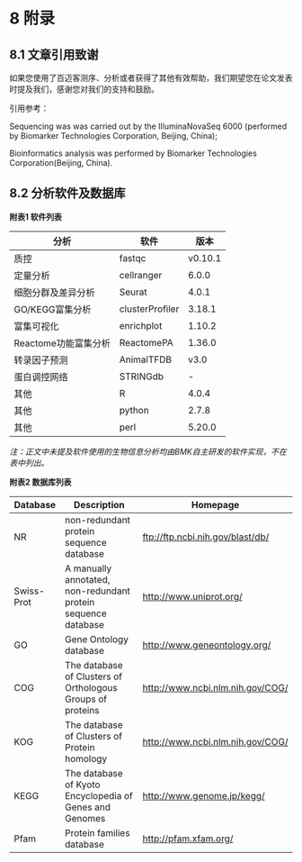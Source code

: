 # 8 附录

## **8.1 文章引用致谢**

如果您使用了百迈客测序、分析或者获得了其他有效帮助，我们期望您在论文发表时提及我们，感谢您对我们的支持和鼓励。

引用参考：

Sequencing was was carried out by the IlluminaNovaSeq 6000 (performed by Biomarker Technologies Corporation, Beijing, China);

Bioinformatics analysis was performed by Biomarker Technologies Corporation(Beijing, China).

## **8.2 分析软件及数据库**

**附表1 软件列表**

| 分析             | 软件              | 版本      |
| -------------- | --------------- | ------- |
| 质控             | fastqc          | v0.10.1 |
| 定量分析           | cellranger      | 6.0.0   |
| 细胞分群及差异分析      | Seurat          | 4.0.1   |
| GO/KEGG富集分析    | clusterProfiler | 3.18.1  |
| 富集可视化          | enrichplot      | 1.10.2  |
| Reactome功能富集分析 | ReactomePA      | 1.36.0  |
| 转录因子预测         | AnimalTFDB      | v3.0    |
| 蛋白调控网络         | STRINGdb        | -       |
| 其他             | R               | 4.0.4   |
| 其他             | python          | 2.7.8   |
| 其他             | perl            | 5.20.0  |

_注：正文中未提及软件使用的生物信息分析均由BMK自主研发的软件实现，不在表中列出。_

**附表2 数据库列表**

| Database   | Description                                                   | Homepage                         |
| ---------- | ------------------------------------------------------------- | -------------------------------- |
| NR         | non-redundant protein sequence database                       | ftp://ftp.ncbi.nih.gov/blast/db/ |
| Swiss-Prot | A manually annotated, non-redundant protein sequence database | http://www.uniprot.org/          |
| GO         | Gene Ontology database                                        | http://www.geneontology.org/     |
| COG        | The database of Clusters of Orthologous Groups of proteins    | http://www.ncbi.nlm.nih.gov/COG/ |
| KOG        | The database of Clusters of Protein homology                  | http://www.ncbi.nlm.nih.gov/COG/ |
| KEGG       | The database of Kyoto Encyclopedia of Genes and Genomes       | http://www.genome.jp/kegg/       |
| Pfam       | Protein families database                                     | http://pfam.xfam.org/            |

#### &#x20;<a href="#js-reference" id="js-reference"></a>
